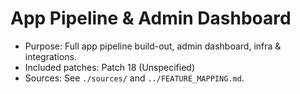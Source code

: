 # App Pipeline & Admin Dashboard

- Purpose: Full app pipeline build-out, admin dashboard, infra & integrations.
- Included patches: Patch 18 (Unspecified)
- Sources: See `./sources/` and `../FEATURE_MAPPING.md`.
